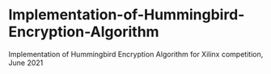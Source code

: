 # Implementation-of-Hummingbird-Encryption-Algorithm
Implementation of Hummingbird Encryption Algorithm for Xilinx competition, June 2021
